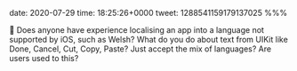date: 2020-07-29
time: 18:25:26+0000
tweet: 1288541159179137025
%%%

🏴󠁧󠁢󠁷󠁬󠁳󠁿 Does anyone have experience localising an app into a language not supported by iOS, such as Welsh? What do you do about text from UIKit like Done, Cancel, Cut, Copy, Paste? Just accept the mix of languages? Are users used to this?
